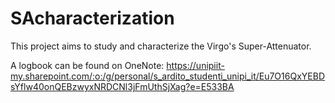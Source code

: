# SAcharacterization
This project aims to study and characterize the Virgo's Super-Attenuator.

A logbook can be found on OneNote: https://unipiit-my.sharepoint.com/:o:/g/personal/s_ardito_studenti_unipi_it/Eu7O16QxYEBDsYflw40onQEBzwyxNRDCNl3jFmUthSjXag?e=E533BA
